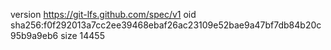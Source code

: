 version https://git-lfs.github.com/spec/v1
oid sha256:f0f292013a7cc2ee39468ebaf26ac23109e52bae9a47bf7db84b20c95b9a9eb6
size 14455
